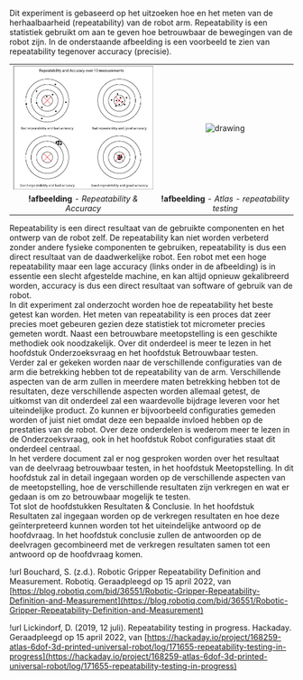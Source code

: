 Dit experiment is gebaseerd op het uitzoeken hoe en het meten van de herhaalbaarheid (repeatability) van de robot arm. Repeatability is een statistiek gebruikt om aan te geven hoe betrouwbaar de bewegingen van de robot zijn. In de onderstaande afbeelding is een voorbeeld te zien van repeatability tegenover accuracy (precisie).

| | |
|:---:|:---:|
|<img src="assets/repeatability_accuracy.png" alt="drawing" style="width:300px;"/>|<img src="assets/atlas_testing.jpg" alt="drawing" style="width:410px;"/>|
|**!afbeelding** - *Repeatability & Accuracy*|**!afbeelding** - *Atlas - repeatability testing*|

Repeatability is een direct resultaat van de gebruikte componenten en het ontwerp van de robot zelf. De repeatability kan niet worden verbeterd zonder andere fysieke componenten te gebruiken, repeatability is dus een direct resultaat van de daadwerkelijke robot. Een robot met een hoge repeatability maar een lage accuracy (links onder in de afbeelding) is in essentie een slecht afgestelde machine, en kan altijd opnieuw gekalibreerd worden, accuracy is dus een direct resultaat van software of gebruik van de robot.<br>
In dit experiment zal onderzocht worden hoe de repeatability het beste getest kan worden. Het meten van repeatability is een proces dat zeer precies moet gebeuren gezien deze statistiek tot micrometer precies gemeten wordt. Naast een betrouwbare meetopstelling is een geschikte methodiek ook noodzakelijk. Over dit onderdeel is meer te lezen in het hoofdstuk Onderzoeksvraag en het hoofdstuk Betrouwbaar testen.<br>
Verder zal er gekeken worden naar de verschillende configuraties van de arm die betrekking hebben tot de repeatability van de arm. Verschillende aspecten van de arm zullen in meerdere maten betrekking hebben tot de resultaten, deze verschillende aspecten worden allemaal getest, de uitkomst van dit onderdeel zal een waardevolle bijdrage leveren voor het uiteindelijke product. Zo kunnen er bijvoorbeeld configuraties gemeden worden of juist niet omdat deze een bepaalde invloed hebben op de prestaties van de robot. Over deze onderdelen is wederom meer te lezen in de Onderzoeksvraag, ook in het hoofdstuk Robot configuraties staat dit onderdeel centraal.<br>
In het verdere document zal er nog gesproken worden over het resultaat van de deelvraag betrouwbaar testen, in het hoofdstuk Meetopstelling. In dit hoofdstuk zal in detail ingegaan worden op de verschillende aspecten van de meetopstelling, hoe de verschillende resultaten zijn verkregen en wat er gedaan is om zo betrouwbaar mogelijk te testen.<br>
Tot slot de hoofdstukken Resultaten & Conclusie. In het hoofdstuk Resultaten zal ingegaan worden op de verkregen resultaten en hoe deze geïnterpreteerd kunnen worden tot het uiteindelijke antwoord op de hoofdvraag. In het hoofdstuk conclusie zullen de antwoorden op de deelvragen gecombineerd met de verkregen resultaten samen tot een antwoord op de hoofdvraag komen. 


!url Bouchard, S. (z.d.). Robotic Gripper Repeatability Definition and Measurement. Robotiq. Geraadpleegd op 15 april 2022, van [https://blog.robotiq.com/bid/36551/Robotic-Gripper-Repeatability-Definition-and-Measurement](https://blog.robotiq.com/bid/36551/Robotic-Gripper-Repeatability-Definition-and-Measurement)

!url Lickindorf, D. (2019, 12 juli). Repeatability testing in progress. Hackaday. Geraadpleegd op 15 april 2022, van [https://hackaday.io/project/168259-atlas-6dof-3d-printed-universal-robot/log/171655-repeatability-testing-in-progress](https://hackaday.io/project/168259-atlas-6dof-3d-printed-universal-robot/log/171655-repeatability-testing-in-progress)